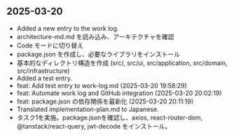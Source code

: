 ## 2025-03-20

- Added a new entry to the work log.
- architecture-md.md を読み込み、アーキテクチャを確認
- Code モードに切り替え
- package.json を作成し、必要なライブラリをインストール
- 基本的なディレクトリ構造を作成 (src/, src/ui, src/application, src/domain, src/infrastructure)
- Added a test entry.
- feat: Add test entry to work-log.md (2025-03-20 19:58:29)
- feat: Automate work log and GitHub integration (2025-03-20 20:02:19)
- feat: package.json の依存関係を最新化 (2025-03-20 20:11:19)
- Translated implementation-plan.md to Japanese.
- タスク1を実施。package.jsonを確認し、axios, react-router-dom, @tanstack/react-query, jwt-decode をインストール。
